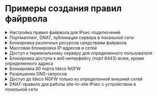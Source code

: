 # Примеры создания правил файрвола

<details>

<summary>Настройка правил файрвола для IPsec-подключений</summary>

Чтобы настроить правило файрвола для IPsec-подключений, выберите в поле **Зона источника** или **Зона назначения** настроенное IPsec-подключение.

</details>

<details>

<summary>Портмаппинг, DNAT, публикация сервера в локальной сети</summary>

Примеры данных настроек подробно описаны в статьях раздела [Публикация ресурсов](/settings/publishing-resources/README.md).

</details>

<details>

<summary>Блокировка различных ресурсов средствами файрвола</summary>

Вопросы блокировки различных ресурсов: программ удаленного управления (AmmyAdmin и TeamViewer), мессенджеров и другого ПО - описаны в разделе [Блокировка популярных ресурсов](/recipes/popular-recipes/blocking-popular-resources.md).

</details>

<details>

<summary>Массовая блокировка IP-адресов и сетей</summary>

1\. Нужно сформировать список для блокировки в текстовом файле:

* Наименование файла обязательно должно быть manual\_blocklist.txt;
* В одной строке следует указывать только один IP-адрес или одну сеть;
* Формат написания IP-адреса: 1.2.3.4;
* Формат написания сети: 1.2.3.0/24.

![](/.gitbook/assets/firewall-tables.png)

2\. Переместить файл `manual\_blocklist.txt` в каталог `/var/opt/ideco/firewall-backend/`;

3\. В терминале Ideco NGFW выполнить команду `ideco-apply-manual-blocklist`.

После перезагрузки Ideco NGFW IP-адреса и сети из файла будут автоматически блокироваться (дополнительно выполнять команду `ideco-apply-manual-blocklist` не нужно). При обновлении Ideco NGFW список блокировок сохранится.

Если требуется добавление адресов в список заблокированных, следует добавить адреса в файл `/var/opt/ideco/firewall-backend/manual\_blocklist.txt` и повторно выполнить команду `ideco-apply-manual-blocklist`.

Для удаления адресов из списка заблокированных следует удалить необходимые адреса из файла `/var/opt/ideco/firewall-backend/manual\_blocklist.txt` и выполнить команду `ideco-apply-manual-blocklist`.

</details>

<details>

<summary>Доступ к терминальному серверу для определенного пользователя</summary>

1\. Во вкладке **Forward** нажмите **Добавить**.

2\. Заполните следующие поля:

* **Протокол** - выберите TCP;
* **Адрес** - выберите пользователя или группу пользователей;
* **Назначения** - укажите адрес терминального сервера;
* **Порты назначения** - укажите порт 3389;
* **Действие** - Разрешить;
* **Дополнительно** - включите правило.

![](/.gitbook/assets/firewall28.png)

3\. Нажмите **Добавить**.

</details>

<details>

<summary>Блокировка доступа к веб-интерфейсу (порт 8443) всем, кроме определенного адреса</summary>

1\. Перейдите в раздел **Правил трафика -> Файрвол**.

2\. Перейдите во вкладку **INPUT**.

3\. Создайте правило, заполнив поля, как на скриншоте:

![](/.gitbook/assets/firewall23.png)

* Доступ к веб-интерфейсу будет разрешен только с IP-адреса **192.168.1.120**.
* **192.168.1.1** - IP-адрес Ideco NGFW в локальной сети.

</details>

<details>

<summary>Блокировка 80 порта Ideco NGFW</summary>

**80 TCP порт используется для выпуска сертификатов Let`s Encrypt**.

1\. Перейдите в раздел **Правил трафика -> Файрвол**.

2\. Перейдите во вкладку **INPUT**.

3\. Создайте правило, заполнив поля, как на скриншоте:

![](/.gitbook/assets/firewall24.png)

</details>

<details>

<summary>Разрешение DNS-запросов</summary>

1\. Перейдите в раздел **Правил трафика -> Файрвол**.

2\. Перейдите во вкладку **FORWARD**.

3\. Cоздайте правило, заполнив поля, как на скриншоте:

![](/.gitbook/assets/firewall25.png)

**Для работы протокола DNS может быть не достаточно правила с протоколом UDP, поскольку DNS использует в качестве транспорта не только UDP, но и TCP**. Для решения задачи создайте аналогичное правило с протоколом TCP, используя кнопку **Клонировать** в таблице правил.

</details>

<details>

<summary>Доступ до Ideco NGFW только из определенной внешней сетей</summary>

1\. Перейдите в раздел **Правил трафика -> Файрвол**.

2\. Перейдите во вкладку **INPUT**.

3\. Cоздайте правило, заполнив поля, как на скриншоте:

![](/.gitbook/assets/firewall26.png)

**Правило разрешит трафик до Ideco NGFW из внешней сети 51.25.89.0/24**.

</details>

<details>

<summary>DNAT-правило для работы site-to-site IPsec с устройством в локальной сети</summary>

1\. Перейдите в раздел **Правил трафика -> Файрвол**.

2\. Перейдите во вкладку **DNAT**.

3\. Cоздайте правило, заполнив поля, как на скриншоте:

![](/.gitbook/assets/firewall27.png)

* **5.120.1.25** - IP-адрес Ideco NGFW во внешней сети.
* **192.168.1.50** - IP-адрес устройства в локальной сети.

**Для полноценной работы IPsec создайте такое же правило с протоколом AH, нажав Клонировать**. Помимо этого нужно создать DNAT-правило с протоколом UDP и портами 500,4500.

</details>